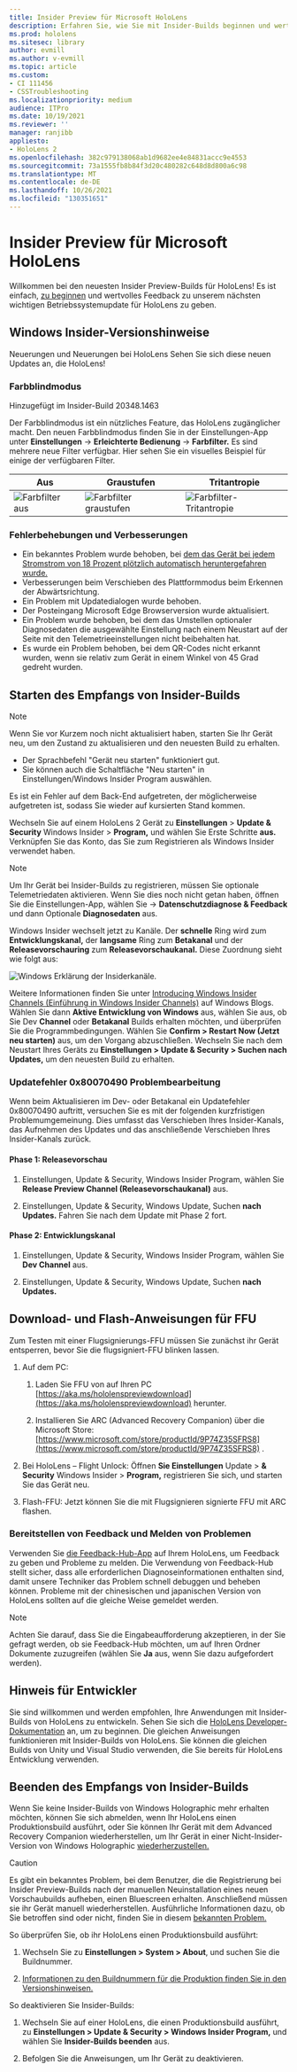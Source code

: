 ```yaml
---
title: Insider Preview für Microsoft HoloLens
description: Erfahren Sie, wie Sie mit Insider-Builds beginnen und wertvolles Feedback zu unserem nächsten wichtigen Betriebssystemupdate für HoloLens geben.
ms.prod: hololens
ms.sitesec: library
author: evmill
ms.author: v-evmill
ms.topic: article
ms.custom:
- CI 111456
- CSSTroubleshooting
ms.localizationpriority: medium
audience: ITPro
ms.date: 10/19/2021
ms.reviewer: ''
manager: ranjibb
appliesto:
- HoloLens 2
ms.openlocfilehash: 382c979138068ab1d9682ee4e84831accc9e4553
ms.sourcegitcommit: 73a1555fb8b84f3d20c480282c648d8d800a6c98
ms.translationtype: MT
ms.contentlocale: de-DE
ms.lasthandoff: 10/26/2021
ms.locfileid: "130351651"
---
```

# <a name="insider-preview-for-microsoft-hololens"></a>Insider Preview für Microsoft HoloLens

Willkommen bei den neuesten Insider Preview-Builds für HoloLens! Es ist einfach, [zu beginnen](hololens-insider.md#start-receiving-insider-builds) und wertvolles Feedback zu unserem nächsten wichtigen Betriebssystemupdate für HoloLens zu geben.

## <a name="windows-insider-release-notes"></a>Windows Insider-Versionshinweise

Neuerungen und Neuerungen bei HoloLens Sehen Sie sich diese neuen Updates an, die HoloLens!

### <a name="colorblind-mode"></a>Farbblindmodus

Hinzugefügt im Insider-Build 20348.1463

Der Farbblindmodus ist ein nützliches Feature, das HoloLens zugänglicher macht. Den neuen Farbblindmodus finden Sie in der Einstellungen-App unter **Einstellungen**  ->  **Erleichterte Bedienung**  ->  **Farbfilter.** Es sind mehrere neue Filter verfügbar. Hier sehen Sie ein visuelles Beispiel für einige der verfügbaren Filter.

| Aus | Graustufen | Tritantropie |
|-----|-----------|------------|
| ![Farbfilter aus](images/colorblind-off.png)   | ![Farbfilter graustufen](images/colorblind-greyscale.png)         | ![Farbfilter-Tritantropie](images/colorblind-tritanopia.png)          |

### <a name="fixes-and-improvements"></a>Fehlerbehebungen und Verbesserungen

- Ein bekanntes Problem wurde behoben, bei [dem das Gerät bei jedem Stromstrom von 18 Prozent plötzlich automatisch heruntergefahren wurde.](hololens-troubleshooting.md#every-time-the-power-goes-to-18-percent-the-device-suddenly-shuts-down-automatically)
- Verbesserungen beim Verschieben des Plattformmodus beim Erkennen der Abwärtsrichtung.
- Ein Problem mit Updatedialogen wurde behoben.
- Der Posteingang Microsoft Edge Browserversion wurde aktualisiert.
- Ein Problem wurde behoben, bei dem das Umstellen optionaler Diagnosedaten die ausgewählte Einstellung nach einem Neustart auf der Seite mit den Telemetrieeinstellungen nicht beibehalten hat.
- Es wurde ein Problem behoben, bei dem QR-Codes nicht erkannt wurden, wenn sie relativ zum Gerät in einem Winkel von 45 Grad gedreht wurden.

## <a name="start-receiving-insider-builds"></a>Starten des Empfangs von Insider-Builds

> [!NOTE]
> Wenn Sie vor Kurzem noch nicht aktualisiert haben, starten Sie Ihr Gerät neu, um den Zustand zu aktualisieren und den neuesten Build zu erhalten.
>
> - Der Sprachbefehl "Gerät neu starten" funktioniert gut.
> - Sie können auch die Schaltfläche "Neu starten" in Einstellungen/Windows Insider Program auswählen.
>
> Es ist ein Fehler auf dem Back-End aufgetreten, der möglicherweise aufgetreten ist, sodass Sie wieder auf kursierten Stand kommen.

Wechseln Sie auf einem HoloLens 2 Gerät zu **Einstellungen**  >  **Update & Security** Windows Insider  >  **Program,** und wählen Sie Erste Schritte **aus.** Verknüpfen Sie das Konto, das Sie zum Registrieren als Windows Insider verwendet haben.

> [!NOTE]
> Um Ihr Gerät bei Insider-Builds zu registrieren, müssen Sie optionale Telemetriedaten aktivieren. Wenn Sie dies noch nicht getan haben, öffnen Sie die Einstellungen-App, wählen Sie  ->  **Datenschutzdiagnose & Feedback** und dann Optionale **Diagnosedaten** aus.

Windows Insider wechselt jetzt zu Kanäle. Der **schnelle** Ring wird zum **Entwicklungskanal,** der **langsame** Ring zum **Betakanal** und der **Releasevorschauring** zum **Releasevorschaukanal.** Diese Zuordnung sieht wie folgt aus:

![Windows Erklärung der Insiderkanäle.](images/WindowsInsiderChannels.png)

Weitere Informationen finden Sie unter [Introducing Windows Insider Channels (Einführung in Windows Insider Channels)](https://blogs.windows.com/windowsexperience/2020/06/15/introducing-windows-insider-channels) auf Windows Blogs.
Wählen Sie dann **Aktive Entwicklung von Windows** aus, wählen Sie aus, ob Sie Dev **Channel** oder **Betakanal** Builds erhalten möchten, und überprüfen Sie die Programmbedingungen.
Wählen Sie **Confirm > Restart Now (Jetzt neu starten)** aus, um den Vorgang abzuschließen. Wechseln Sie nach dem Neustart Ihres Geräts zu **Einstellungen > Update & Security > Suchen nach Updates,** um den neuesten Build zu erhalten.

### <a name="update-error-0x80070490-work-around"></a>Updatefehler 0x80070490 Problembearbeitung

Wenn beim Aktualisieren im Dev- oder Betakanal ein Updatefehler 0x80070490 auftritt, versuchen Sie es mit der folgenden kurzfristigen Problemumgemeinung. Dies umfasst das Verschieben Ihres Insider-Kanals, das Aufnehmen des Updates und das anschließende Verschieben Ihres Insider-Kanals zurück.

#### <a name="stage-one---release-preview"></a>Phase 1: Releasevorschau

1. Einstellungen, Update & Security, Windows Insider Program, wählen Sie **Release Preview Channel (Releasevorschaukanal)** aus.

2. Einstellungen, Update & Security, Windows Update, Suchen **nach Updates.** Fahren Sie nach dem Update mit Phase 2 fort.

#### <a name="stage-two---dev-channel"></a>Phase 2: Entwicklungskanal

1. Einstellungen, Update & Security, Windows Insider Program, wählen Sie **Dev Channel** aus.

2. Einstellungen, Update & Security, Windows Update, Suchen **nach Updates.**

## <a name="ffu-download-and-flash-directions"></a>Download- und Flash-Anweisungen für FFU

Zum Testen mit einer Flugsignierungs-FFU müssen Sie zunächst ihr Gerät entsperren, bevor Sie die flugsigniert-FFU blinken lassen.

1. Auf dem PC:
    1. Laden Sie FFU von auf Ihren PC [https://aka.ms/hololenspreviewdownload](https://aka.ms/hololenspreviewdownload) herunter.

    1. Installieren Sie ARC (Advanced Recovery Companion) über die Microsoft Store: [https://www.microsoft.com/store/productId/9P74Z35SFRS8](https://www.microsoft.com/store/productId/9P74Z35SFRS8) .

1. Bei HoloLens – Flight Unlock: Öffnen **Sie Einstellungen** Update  >  **& Security** Windows Insider  >  **Program,** registrieren Sie sich, und starten Sie das Gerät neu.

1. Flash-FFU: Jetzt können Sie die mit Flugsignieren signierte FFU mit ARC flashen.

### <a name="provide-feedback-and-report-issues"></a>Bereitstellen von Feedback und Melden von Problemen

Verwenden Sie [die Feedback-Hub-App](hololens-feedback.md) auf Ihrem HoloLens, um Feedback zu geben und Probleme zu melden. Die Verwendung von Feedback-Hub stellt sicher, dass alle erforderlichen Diagnoseinformationen enthalten sind, damit unsere Techniker das Problem schnell debuggen und beheben können.  Probleme mit der chinesischen und japanischen Version von HoloLens sollten auf die gleiche Weise gemeldet werden.

> [!NOTE]
> Achten Sie darauf, dass Sie die Eingabeaufforderung akzeptieren, in der Sie gefragt werden, ob sie Feedback-Hub möchten, um auf Ihren Ordner Dokumente zuzugreifen (wählen Sie **Ja** aus, wenn Sie dazu aufgefordert werden).

## <a name="note-for-developers"></a>Hinweis für Entwickler

Sie sind willkommen und werden empfohlen, Ihre Anwendungen mit Insider-Builds von HoloLens zu entwickeln.  Sehen Sie sich die [HoloLens Developer-Dokumentation](https://developer.microsoft.com/windows/mixed-reality/development) an, um zu beginnen. Die gleichen Anweisungen funktionieren mit Insider-Builds von HoloLens.  Sie können die gleichen Builds von Unity und Visual Studio verwenden, die Sie bereits für HoloLens Entwicklung verwenden.

## <a name="stop-receiving-insider-builds"></a>Beenden des Empfangs von Insider-Builds

Wenn Sie keine Insider-Builds von Windows Holographic mehr erhalten möchten, können Sie sich abmelden, wenn Ihr HoloLens einen Produktionsbuild ausführt, oder Sie können Ihr Gerät mit dem Advanced Recovery Companion wiederherstellen, um Ihr Gerät in einer Nicht-Insider-Version von Windows Holographic [wiederherzustellen.](hololens-recovery.md)

> [!CAUTION]
> Es gibt ein bekanntes Problem, bei dem Benutzer, die die Registrierung bei Insider Preview-Builds nach der manuellen Neuinstallation eines neuen Vorschaubuilds aufheben, einen Bluescreen erhalten. Anschließend müssen sie ihr Gerät manuell wiederherstellen. Ausführliche Informationen dazu, ob Sie betroffen sind oder nicht, finden Sie in diesem [bekannten Problem.](hololens-troubleshooting.md#blue-screen-after-unenrolling-from-insider-preview-on-a-device-flashed-with-an-insider-build)

So überprüfen Sie, ob ihr HoloLens einen Produktionsbuild ausführt:

1. Wechseln Sie zu **Einstellungen > System > About**, und suchen Sie die Buildnummer.

1. [Informationen zu den Buildnummern für die Produktion finden Sie in den Versionshinweisen.](hololens-release-notes.md)

So deaktivieren Sie Insider-Builds:

1. Wechseln Sie auf einer HoloLens, die einen Produktionsbuild ausführt, zu **Einstellungen > Update & Security > Windows Insider Program,** und wählen Sie **Insider-Builds beenden** aus.

1. Befolgen Sie die Anweisungen, um Ihr Gerät zu deaktivieren.
